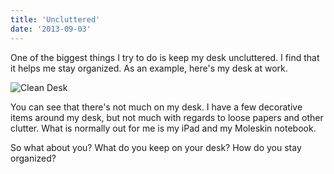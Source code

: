 ```yaml
---
title: 'Uncluttered'
date: '2013-09-03'
---
```


One of the biggest things I try to do is keep my desk uncluttered. I find that it helps me stay organized. As an example, here's my desk at work.

![Clean Desk](/assets/images/posts/work-desk.jpg)

You can see that there's not much on my desk. I have a few decorative items around my desk, but not much with regards to loose papers and other clutter. What is normally out for me is my iPad and my Moleskin notebook.

So what about you? What do you keep on your desk? How do you stay organized?
